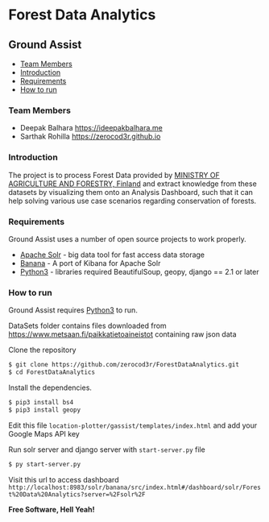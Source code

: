 # Forest Data Analytics

## Ground Assist
* [Team Members](#team-members)
* [Introduction](#introduction)
* [Requirements](#requirements)
* [How to run](#how-to-run)


### <a name="team-members"></a>Team Members
* Deepak Balhara <https://ideepakbalhara.me>
* Sarthak Rohilla <https://zerocod3r.github.io>


### <a name="introduction"></a>Introduction
The project is to process Forest Data provided by [MINISTRY OF AGRICULTURE AND FORESTRY, Finland](https://www.metsaan.fi/paikkatietoaineistot) and extract knowledge from these datasets by visualizing them onto an Analysis Dashboard, such that it can help solving various use case scenarios regarding conservation of forests.


### <a name="requirements"></a>Requirements
Ground Assist uses a number of open source projects to work properly.
 - [Apache Solr](http://lucene.apache.org/solr/) - big data tool for fast access data storage
 - [Banana](https://github.com/lucidworks/banana) - A port of Kibana for Apache Solr
 - [Python3](https://www.python.org/downloads/) - libraries required BeautifulSoup, geopy, django == 2.1 or later


### <a name="how-to-run"></a>How to run
Ground Assist requires [Python3](https://www.python.org/downloads/) to run.

DataSets folder contains files downloaded from https://www.metsaan.fi/paikkatietoaineistot containing raw json data


Clone the repository
```sh
$ git clone https://github.com/zerocod3r/ForestDataAnalytics.git
$ cd ForestDataAnalytics
```
Install the dependencies.
```sh
$ pip3 install bs4
$ pip3 install geopy
```
Edit this file ```location-plotter/gassist/templates/index.html``` and add your Google Maps API key

Run solr server and django server with ```start-server.py``` file
```sh
$ py start-server.py
```
Visit this url to access dashboard
```http://localhost:8983/solr/banana/src/index.html#/dashboard/solr/Forest%20Data%20Analytics?server=%2Fsolr%2F```


**Free Software, Hell Yeah!**